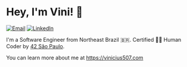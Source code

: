 # Hey, I'm Vini! 👋

[![Email](https://img.shields.io/badge/Email-viniciusp.olivera@gmail.com-blue)](mailto:viniciusp.olivera@gmail.com)
[![LinkedIn](https://img.shields.io/badge/LinkedIn-vinicius507-blue)](https://linkedin.com/in/vinicius507)

I'm a Software Engineer from Northeast Brazil 🇧🇷. Certified 🧑‍🚀 Human Coder by [42 São Paulo](https://42sp.org.br).

You can learn more about me at https://vinicius507.com
